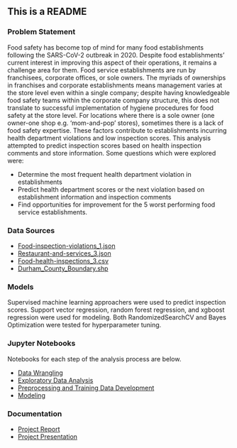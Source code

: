 ## This is a README

### Problem Statement 
Food safety has become top of mind for many food establishments following the SARS-CoV-2 
outbreak in 2020. Despite food establishments’ current interest in improving this aspect of 
their operations, it remains a challenge area for them. 
Food service establishments are run by franchisees, corporate offices, or sole owners. The
myriads of ownerships in franchises and corporate establishments means management 
varies at the store level even within a single company; despite having knowledgeable food 
safety teams within the corporate company structure, this does not translate to successful 
implementation of hygiene procedures for food safety at the store level. For locations where 
there is a sole owner (one owner-one shop e.g. ‘mom-and-pop’ stores), sometimes there is a 
lack of food safety expertise. These factors contribute to establishments incurring health 
department violations and low inspection scores.
This analysis attempted to predict inspection scores based on health inspection comments 
and store information. Some questions which were explored were:
- Determine the most frequent health department violation in establishments
- Predict health department scores or the next violation based on establishment 
information and inspection comments
- Find opportunities for improvement for the 5 worst performing food service 
establishments.

### Data Sources
 - [Food-inspection-violations_1.json](https://data.world/durhamnc/violation-data)
 - [Restaurant-and-services_3.json](https://data.world/durhamnc/restaurants-data)
 - [Food-health-inspections_3.csv](https://www.kaggle.com/datasets/thedevastator/durham-county-food-inspections/?select=food-health-inspections_2.csv)
-  [Durham_County_Boundary.shp](https://live-durhamnc.opendata.arcgis.com/datasets/DurhamNC::durham-county-boundary/explore?location=36.050399%2C-78.857400%2C9.95)

### Models
Supervised machine learning approachers were used to predict inspection scores. Support vector regression, random forest regression, and xgboost regression were used for modeling. Both RandomizedSearchCV and Bayes Optimization were tested for hyperparameter tuning.

### Jupyter Notebooks
Notebooks for each step of the analysis process are below.
- [Data Wrangling](https://github.com/eliza-hoppy/-Capstone-Two-Github-Repo/blob/main/Capstone_Two_Data_Wrangling_Durham_County_Health_Inspection_ipynb_FINAL_11_29_23.ipynb)
- [Exploratory Data Analysis](https://github.com/eliza-hoppy/Springboard/blob/main/Capstone_2_Exploratory_Data_Analysis/Capstone_Two__Exploratory_Data_Analysis_Durham_County_Health_Inspection.ipynb)
- [Preprocessing and Training Data Development](https://github.com/eliza-hoppy/Springboard/blob/main/Capstone_2_Exploratory_Data_Analysis/Preprocessing_Training_Data_Development/Capstone_Two_Preprocessing_and_training_Data_Development-FINAL.ipynb)
- [Modeling](https://github.com/eliza-hoppy/Springboard/blob/main/Capstone_Two_Modelling/Capstone_2_Food_Inspection_Score_Modelling.ipynb)

### Documentation
- [Project Report](https://github.com/eliza-hoppy/Springboard/blob/main/Capstone_2_Report_Copy/Capstone_2_Durham_Inspection_Report.pdf)
- [Project Presentation](https://github.com/eliza-hoppy/Springboard/blob/main/Capstone_2_Report_Copy/Capstone_Two_Prediction_of_Durham_County_Department_of_Health_Inspection_Scores.pdf)
